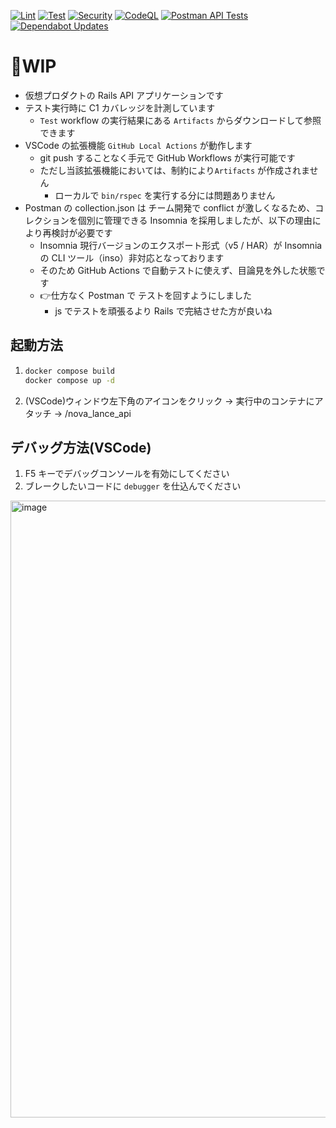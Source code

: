 [![Lint](https://github.com/hideyuki-matsuyama/nova_lance_api/actions/workflows/lint.yml/badge.svg)](https://github.com/hideyuki-matsuyama/nova_lance_api/actions/workflows/lint.yml)
[![Test](https://github.com/hideyuki-matsuyama/nova_lance_api/actions/workflows/test.yml/badge.svg)](https://github.com/hideyuki-matsuyama/nova_lance_api/actions/workflows/test.yml)
[![Security](https://github.com/hideyuki-matsuyama/nova_lance_api/actions/workflows/security.yml/badge.svg)](https://github.com/hideyuki-matsuyama/nova_lance_api/actions/workflows/security.yml)
[![CodeQL](https://github.com/hideyuki-matsuyama/nova_lance_api/actions/workflows/github-code-scanning/codeql/badge.svg)](https://github.com/hideyuki-matsuyama/nova_lance_api/actions/workflows/github-code-scanning/codeql)
[![Postman API Tests](https://github.com/hideyuki-matsuyama/nova_lance_api/actions/workflows/postman.yml/badge.svg)](https://github.com/hideyuki-matsuyama/nova_lance_api/actions/workflows/postman.yml)
[![Dependabot Updates](https://github.com/hideyuki-matsuyama/nova_lance_api/actions/workflows/dependabot/dependabot-updates/badge.svg)](https://github.com/hideyuki-matsuyama/nova_lance_api/actions/workflows/dependabot/dependabot-updates)

# 🚧WIP

* 仮想プロダクトの Rails API アプリケーションです
* テスト実行時に C1 カバレッジを計測しています
  - `Test` workflow の実行結果にある `Artifacts` からダウンロードして参照できます
* VSCode の拡張機能 `GitHub Local Actions` が動作します
  - git push することなく手元で GitHub Workflows が実行可能です
  - ただし当該拡張機能においては、制約により`Artifacts` が作成されません
    - ローカルで `bin/rspec` を実行する分には問題ありません
* Postman の collection.json は チーム開発で conflict が激しくなるため、コレクションを個別に管理できる Insomnia を採用しましたが、以下の理由により再検討が必要です
  - Insomnia 現行バージョンのエクスポート形式（v5 / HAR）が Insomnia の CLI ツール（inso）非対応となっております
  - そのため GitHub Actions で自動テストに使えず、目論見を外した状態です
  - 👉仕方なく Postman で テストを回すようにしました
    - js でテストを頑張るより Rails で完結させた方が良いね

## 起動方法

1. ```sh
   docker compose build
   docker compose up -d
   ```
2. (VSCode)ウィンドウ左下角のアイコンをクリック → 実行中のコンテナにアタッチ → /nova_lance_api 

## デバッグ方法(VSCode)

1. F5 キーでデバッグコンソールを有効にしてください
2. ブレークしたいコードに `debugger` を仕込んでください
<img width="1712" height="987" alt="image" src="https://github.com/user-attachments/assets/b3536f04-65c4-4bb0-8bc4-464a32215071" />
